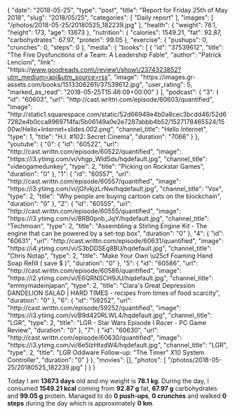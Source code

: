 {
    "date": "2018-05-25",
    "type": "post",
    "title": "Report for Friday 25th of May 2018",
    "slug": "2018\/05\/25",
    "categories": [
        "Daily report"
    ],
    "images": [
        "\/photos\/2018-05-25\/20180525_182239.jpg"
    ],
    "health": {
        "weight": 78.1,
        "height": 173,
        "age": 13673
    },
    "nutrition": {
        "calories": 1549.21,
        "fat": 92.87,
        "carbohydrates": 67.97,
        "protein": 99.05
    },
    "exercise": {
        "pushups": 0,
        "crunches": 0,
        "steps": 0
    },
    "media": {
        "books": [
            {
                "id": "37539612",
                "title": "The Five Dysfunctions of a Team: A Leadership Fable",
                "author": "Patrick Lencioni",
                "link": "https:\/\/www.goodreads.com\/review\/show\/2374323852?utm_medium=api&utm_source=rss",
                "image": "https:\/\/images.gr-assets.com\/books\/1513306261l\/37539612.jpg",
                "user_rating": 5,
                "marked_as_read": "2018-05-25T15:46:09+00:00"
            }
        ],
        "podcast": {
            "3": {
                "id": "60603",
                "url": "http:\/\/cast.writtn.com\/episode\/60603\/quantified",
                "image": "http:\/\/static1.squarespace.com\/static\/52d66949e4b0a8cec3bcdd46\/52d67282e4b0cca8969714fa\/5b06149a0e2e7287abbb4b52\/1527178465524\/1500w\/Hello+Internet+slides.002.png",
                "channel_title": "Hello Internet",
                "type": 1,
                "title": "H.I. #102: Secret Cinema",
                "duration": "7066"
            }
        },
        "youtube": {
            "0": {
                "id": "60522",
                "url": "http:\/\/cast.writtn.com\/episode\/60522\/quantified",
                "image": "https:\/\/i3.ytimg.com\/vi\/vhgp_WId5ds\/hqdefault.jpg",
                "channel_title": "videogamedunkey",
                "type": 2,
                "title": "Picking on Rockstar Games",
                "duration": "0"
            },
            "1": {
                "id": "60557",
                "url": "http:\/\/cast.writtn.com\/episode\/60557\/quantified",
                "image": "https:\/\/i3.ytimg.com\/vi\/jGfvkjzLrNw\/hqdefault.jpg",
                "channel_title": "Vox",
                "type": 2,
                "title": "Why people are buying cartoon cats on the blockchain",
                "duration": "0"
            },
            "2": {
                "id": "60555",
                "url": "http:\/\/cast.writtn.com\/episode\/60555\/quantified",
                "image": "https:\/\/i3.ytimg.com\/vi\/BRB0pnb_JqY\/hqdefault.jpg",
                "channel_title": "Techmoan",
                "type": 2,
                "title": "Assembling a Stirling Engine Kit - The engine that can be powered by a set-top box",
                "duration": "0"
            },
            "4": {
                "id": "60631",
                "url": "http:\/\/cast.writtn.com\/episode\/60631\/quantified",
                "image": "https:\/\/i4.ytimg.com\/vi\/S3bDDSEg8BU\/hqdefault.jpg",
                "channel_title": "Chris Notap",
                "type": 2,
                "title": "Make Your Own \u25cf Foaming Hand Soap Refill  ( save $  )",
                "duration": "0"
            },
            "5": {
                "id": "60586",
                "url": "http:\/\/cast.writtn.com\/episode\/60586\/quantified",
                "image": "https:\/\/i2.ytimg.com\/vi\/E6QRNSCH9JU\/hqdefault.jpg",
                "channel_title": "emmymadeinjapan",
                "type": 2,
                "title": "Clara's Great Depression DANDELION SALAD | HARD TIMES - recipes from times of food scarcity",
                "duration": "0"
            },
            "6": {
                "id": "59252",
                "url": "http:\/\/cast.writtn.com\/episode\/59252\/quantified",
                "image": "https:\/\/i3.ytimg.com\/vi\/B9d420RLWL4\/hqdefault.jpg",
                "channel_title": "LGR",
                "type": 2,
                "title": "LGR - Star Wars Episode I Racer - PC Game Review",
                "duration": "0"
            },
            "7": {
                "id": "60630",
                "url": "http:\/\/cast.writtn.com\/episode\/60630\/quantified",
                "image": "https:\/\/i3.ytimg.com\/vi\/6e5lzHtxdW4\/hqdefault.jpg",
                "channel_title": "LGR",
                "type": 2,
                "title": "LGR Oddware Follow-up: \"The Timer\" X10 System Controller",
                "duration": "0"
            }
        },
        "movies": [],
        "photos": [
            "\/photos\/2018-05-25\/20180525_182239.jpg"
        ]
    }
}

Today I am <strong>13673 days</strong> old and my weight is <strong>78.1 kg</strong>. During the day, I consumed <strong>1549.21 kcal</strong> coming from <strong>92.87 g</strong> fat, <strong>67.97 g</strong> carbohydrates and <strong>99.05 g</strong> protein. Managed to do <strong>0 push-ups</strong>, <strong>0 crunches</strong> and walked <strong>0 steps</strong> during the day which is approximately <strong>0 km</strong>.